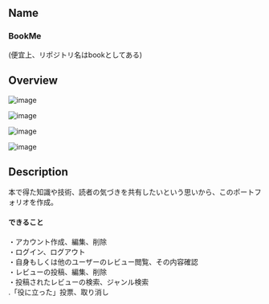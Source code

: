 ## Name<br>
### BookMe<br>
(便宜上、リポジトリ名はbookとしてある)

## Overview
![image](https://user-images.githubusercontent.com/56489985/78857968-f17ce080-7a65-11ea-9770-936de5f2134b.png)

![image](https://user-images.githubusercontent.com/56489985/78858495-8fbd7600-7a67-11ea-8565-948ea78ddf4b.png)

![image](https://user-images.githubusercontent.com/56489985/78858169-8d0e5100-7a66-11ea-974c-d319f02da8d1.png)

![image](https://user-images.githubusercontent.com/56489985/78858369-335a5680-7a67-11ea-9731-daf9b56674b0.png)

## Description<br>
本で得た知識や技術、読者の気づきを共有したいという思いから、このポートフォリオを作成。<br>
#### できること<br>
・アカウント作成、編集、削除<br>
・ログイン、ログアウト<br>
・自身もしくは他のユーザーのレビュー閲覧、その内容確認<br>
・レビューの投稿、編集、削除<br>
・投稿されたレビューの検索、ジャンル検索<br>
.「役に立った」投票、取り消し<br>
